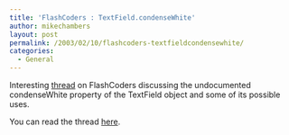 ```yaml
---
title: 'FlashCoders : TextField.condenseWhite'
author: mikechambers
layout: post
permalink: /2003/02/10/flashcoders-textfieldcondensewhite/
categories:
  - General
---
```



Interesting [thread][1] on FlashCoders discussing the undocumented condenseWhite property of the TextField object and some of its possible uses.

You can read the thread [here][1].

 [1]: http://chattyfig.figleaf.com/cgi-bin/ezmlm-cgi?1:sss:62837:jookpojhhfojbnnhcdgh#b